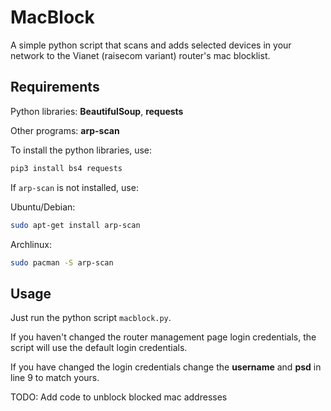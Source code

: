 # MacBlock
A simple python script that scans and adds selected devices in your network to the Vianet (raisecom variant) router's mac blocklist.

## Requirements
Python libraries: 
**BeautifulSoup**,
**requests**

Other programs:
**arp-scan**

To install the python libraries, use:
```bash
pip3 install bs4 requests
```
If `arp-scan` is not installed, use:

Ubuntu/Debian:
```bash
sudo apt-get install arp-scan
```

Archlinux:
```bash
sudo pacman -S arp-scan
```

## Usage
Just run the python script `macblock.py`.

If you haven't changed the router management page login credentials, the script will use the default login credentials.

If you have changed the login credentials change the **username** and **psd** in line 9 to match yours.

TODO: Add code to unblock blocked mac addresses
